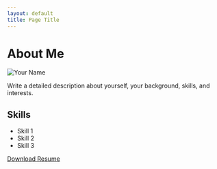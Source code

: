 ```yaml
---
layout: default
title: Page Title
---
```


<main class="container mt-5">
    <h1 class="display-4">About Me</h1>
        <div class="row">
            <div class="col-md-4">
                <img src="{{ site.baseurl }}/img/profile-pic.jpg" alt="Your Name" class="img-fluid rounded-circle mb-3">
            </div>
            <div class="col-md-8">
                <p>Write a detailed description about yourself, your background, skills, and interests.</p>
                <h2>Skills</h2>
                <ul>
                    <li>Skill 1</li>
                    <li>Skill 2</li>
                    <li>Skill 3</li>
                    <!-- Add more skills -->
                </ul>
                <a href="{{ site.baseurl }}/assets/resume.pdf" class="btn btn-primary" target="_blank">Download Resume</a>
            </div>
        </div>
</main>

   
